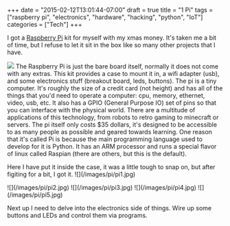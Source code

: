 +++
date = "2015-02-12T13:01:44-07:00"
draft = true
title = "1 Pi"
tags = ["raspberry pi", "electronics", "hardware", "hacking", "python", "IoT"]
categories = ["Tech"]
+++

I got a [Raspberry Pi](http://www.raspberrypi.org/) kit for myself with my xmas money. It's taken me a bit of time, but I refuse to let it sit in the box like so many other
projects that I have.

<span class="pull-left img-holder large img-thumbnail">![](/images/pi/cana_kit.jpg)</span> The Raspberry Pi is just the bare board itself, normally it does
not come with any extras. This kit provides a case to mount it in, a wifi adapter (usb), and some electronics stuff (breakout board, leds, buttons). The pi
is a tiny computer. It's roughly the size of a credit card (not height) and has all of the things that you'd need to operate a computer: cpu, memory, ethernet,
video, usb, etc. It also has a GPIO (General Purpose IO) set of pins so that you can interface with the physical world. There are a multitude of
applications of this technology, from robots to retro gaming to minecraft or servers. The pi itself only costs $35 dollars, it's designed to be accessible
to as many people as possible and geared towards learning. One reason that it's called Pi is because the main programming language used to develop
for it is Python. It has an ARM processor and runs a special flavor of linux called Raspian (there are others, but this is the default).

<p class="clearfix"></p>
Here I have put it inside the case, it was a little tough to snap on, but after figiting for a bit, I got it.
<span class="pull-left img-holder large img-thumbnail">![](/images/pi/pi1.jpg)</span>

<p class="clearfix"></p>
<span class="pull-left img-holder large img-thumbnail">![](/images/pi/pi2.jpg)</span>
<span class="pull-left img-holder large img-thumbnail">![](/images/pi/pi3.jpg)</span>
<span class="pull-left img-holder large img-thumbnail">![](/images/pi/pi4.jpg)</span>
<span class="pull-left img-holder large img-thumbnail">![](/images/pi/pi5.jpg)</span>

<p class="clearfix"></p>
Next up I need to delve into the electronics side of things. Wire up some buttons and LEDs and control them via programs.
